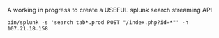 A working in progress to create a USEFUL splunk search streaming API

    bin/splunk -s 'search tab*.prod POST "/index.php?id=*"' -h 107.21.18.158 
